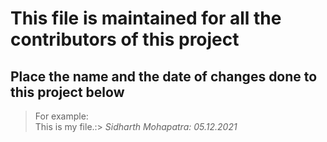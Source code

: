 # This file is maintained for all the contributors of this project

## Place the name and the date of changes done to this project below

> For example: <br />
This is my file.:> _Sidharth Mohapatra: 05.12.2021_
